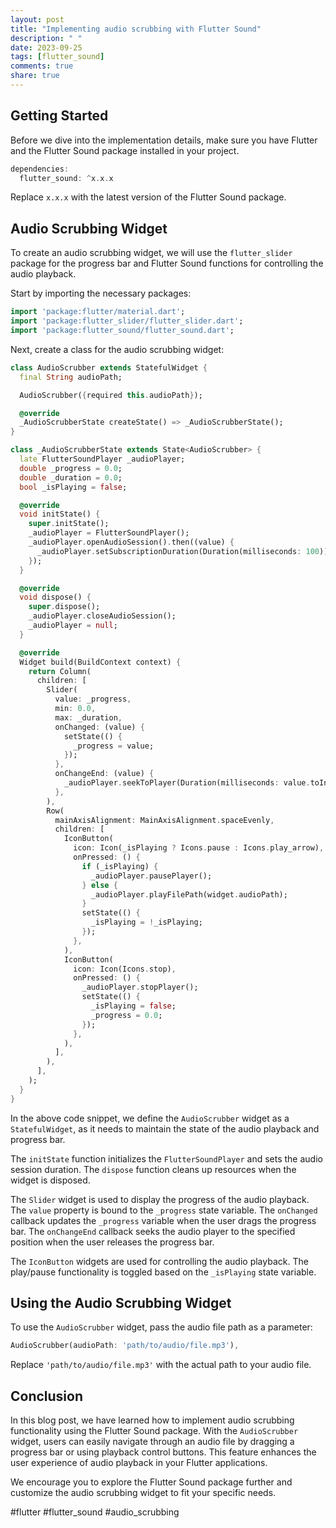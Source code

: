 ```yaml
---
layout: post
title: "Implementing audio scrubbing with Flutter Sound"
description: " "
date: 2023-09-25
tags: [flutter_sound]
comments: true
share: true
---
```


## Getting Started

Before we dive into the implementation details, make sure you have Flutter and the Flutter Sound package installed in your project.

```dart
dependencies:
  flutter_sound: ^x.x.x
```

Replace `x.x.x` with the latest version of the Flutter Sound package.

## Audio Scrubbing Widget

To create an audio scrubbing widget, we will use the `flutter_slider` package for the progress bar and Flutter Sound functions for controlling the audio playback.

Start by importing the necessary packages:

```dart
import 'package:flutter/material.dart';
import 'package:flutter_slider/flutter_slider.dart';
import 'package:flutter_sound/flutter_sound.dart';
```

Next, create a class for the audio scrubbing widget:

```dart
class AudioScrubber extends StatefulWidget {
  final String audioPath;

  AudioScrubber({required this.audioPath});

  @override
  _AudioScrubberState createState() => _AudioScrubberState();
}

class _AudioScrubberState extends State<AudioScrubber> {
  late FlutterSoundPlayer _audioPlayer;
  double _progress = 0.0;
  double _duration = 0.0;
  bool _isPlaying = false;

  @override
  void initState() {
    super.initState();
    _audioPlayer = FlutterSoundPlayer();
    _audioPlayer.openAudioSession().then((value) {
      _audioPlayer.setSubscriptionDuration(Duration(milliseconds: 100));
    });
  }

  @override
  void dispose() {
    super.dispose();
    _audioPlayer.closeAudioSession();
    _audioPlayer = null;
  }

  @override
  Widget build(BuildContext context) {
    return Column(
      children: [
        Slider(
          value: _progress,
          min: 0.0,
          max: _duration,
          onChanged: (value) {
            setState(() {
              _progress = value;
            });
          },
          onChangeEnd: (value) {
            _audioPlayer.seekToPlayer(Duration(milliseconds: value.toInt()));
          },
        ),
        Row(
          mainAxisAlignment: MainAxisAlignment.spaceEvenly,
          children: [
            IconButton(
              icon: Icon(_isPlaying ? Icons.pause : Icons.play_arrow),
              onPressed: () {
                if (_isPlaying) {
                  _audioPlayer.pausePlayer();
                } else {
                  _audioPlayer.playFilePath(widget.audioPath);
                }
                setState(() {
                  _isPlaying = !_isPlaying;
                });
              },
            ),
            IconButton(
              icon: Icon(Icons.stop),
              onPressed: () {
                _audioPlayer.stopPlayer();
                setState(() {
                  _isPlaying = false;
                  _progress = 0.0;
                });
              },
            ),
          ],
        ),
      ],
    );
  }
}
```

In the above code snippet, we define the `AudioScrubber` widget as a `StatefulWidget`, as it needs to maintain the state of the audio playback and progress bar.

The `initState` function initializes the `FlutterSoundPlayer` and sets the audio session duration. The `dispose` function cleans up resources when the widget is disposed.

The `Slider` widget is used to display the progress of the audio playback. The `value` property is bound to the `_progress` state variable. The `onChanged` callback updates the `_progress` variable when the user drags the progress bar. The `onChangeEnd` callback seeks the audio player to the specified position when the user releases the progress bar.

The `IconButton` widgets are used for controlling the audio playback. The play/pause functionality is toggled based on the `_isPlaying` state variable.

## Using the Audio Scrubbing Widget

To use the `AudioScrubber` widget, pass the audio file path as a parameter:

```dart
AudioScrubber(audioPath: 'path/to/audio/file.mp3'),
```

Replace `'path/to/audio/file.mp3'` with the actual path to your audio file.

## Conclusion

In this blog post, we have learned how to implement audio scrubbing functionality using the Flutter Sound package. With the `AudioScrubber` widget, users can easily navigate through an audio file by dragging a progress bar or using playback control buttons. This feature enhances the user experience of audio playback in your Flutter applications.

We encourage you to explore the Flutter Sound package further and customize the audio scrubbing widget to fit your specific needs.

#flutter #flutter_sound #audio_scrubbing